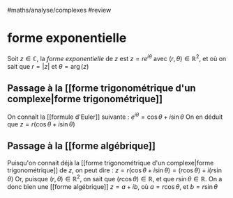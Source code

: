 #maths/analyse/complexes #review 
# forme exponentielle
Soit $z\in\mathbb C$, la _forme exponentielle_ de $z$ est $z=re^{i\theta}$ avec $(r,\theta)\in\mathbb R^2$, et où on sait que $r = |z|$ et $\theta=\arg(z)$

## Passage à la [[forme trigonométrique d'un complexe|forme trigonométrique]]
On connaît la [[formule d'Euler]] suivante : $e^{i\theta} = \cos\theta+i\sin\theta$
On en déduit que $z = r\left(\cos\theta+i\sin\theta\right)$

## Passage à la [[forme algébrique]]
Puisqu'on connait déjà la [[forme trigonométrique d'un complexe|forme trigonométrique]] de $z$, on peut dire :
$z = r(\cos\theta+i\sin\theta)= (r\cos\theta) + i(r\sin\theta)$
Or, puisque $(r,\theta)\in\mathbb R^2$, on sait que $(r\cos\theta)\in\mathbb R$, et que $r\sin\theta\in\mathbb R$. On a donc bien une [[forme algébrique]] $z=a+ib$, où $a = r\cos\theta$, et $b=r\sin\theta$




